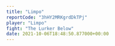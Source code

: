 ```yaml
---
title: "Limpo"
reportCode: "3hHY2MRKgrdDkTPj"
player: "Limpo"
fight: "The Lurker Below"
date: 2021-10-06T18:48:50.877000+00:00
---
```

